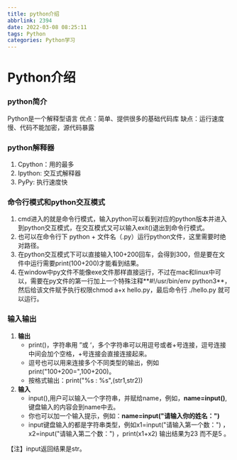 ```yaml
---
title: python介绍
abbrlink: 2394
date: 2022-03-08 08:25:11
tags: Python
categories: Python学习
---
```

# Python介绍
### python简介
Python是一个解释型语言
优点：简单、提供很多的基础代码库
缺点：运行速度慢、代码不能加密，源代码暴露

### python解释器
1. Cpython：用的最多
2. Ipython: 交互式解释器
3. PyPy: 执行速度快

### 命令行模式和python交互模式
1. cmd进入的就是命令行模式，输入python可以看到对应的python版本并进入到python交互模式，在交互模式又可以输入exit()退出到命令行模式。
2. 也可以在命令行下 python + 文件名（.py）运行python文件，这里需要时绝对路径。
3. 在python交互模式下可以直接输入100+200回车，会得到300，但是要在文件中运行需要print(100+200)才能看到结果。
4. 在window中py文件不能像exe文件那样直接运行，不过在mac和linux中可以，需要在py文件的第一行加上一个特殊注释**#!/usr/bin/env python3**，然后给该文件赋予执行权限chmod a+x hello.py，最后命令行 ./hello.py 就可以运行。

### 输入输出
1. **输出**
	*  print()，字符串用 ”或 ‘，多个字符串可以用逗号或者+号连接，逗号连接中间会加个空格，+号连接会直接连接起来。
	* 逗号也可以用来连接多个不同类型的输出，例如print("100+200=",100+200)。
	* 按格式输出：print("%s : %s",(str1,str2))
3. **输入**
	* input(),用户可以输入一个字符串，并赋给name，例如，**name=input()**,键盘输入的内容会到name中去。
	* 你也可以加一个输入提示，例如：**name=input("请输入你的姓名：")**
	* input键盘输入的都是字符串类型，例如x1=input("请输入第一个数：") ， x2=input("请输入第二个数：") ，print(x1+x2) 输出结果为23 而不是5 。

【注】input返回结果是str。
	


